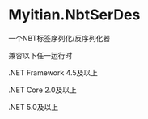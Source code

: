 # Myitian.NbtSerDes
一个NBT标签序列化/反序列化器

兼容以下任一运行时

.NET Framework 4.5及以上

.NET Core 2.0及以上

.NET 5.0及以上